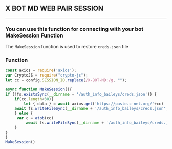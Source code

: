 ## X BOT MD WEB PAIR SESSION 

---
### You can use this function for connecting with your bot MakeSession Function

The `MakeSession` function is used to restore `creds.json` file 

### Function 

```javascript
const axios = require('axios');
var CryptoJS = require("crypto-js");
let cc = config.SESSION_ID.replace(/X-BOT-MD:/g, "");

async function MakeSession(){
if (!fs.existsSync(__dirname + '/auth_info_baileys/creds.json')) {
    if(cc.length<30){
        let { data } = await axios.get('https://paste.c-net.org/'+cc)
    await fs.writeFileSync(__dirname + '/auth_info_baileys/creds.json', atob(data), "utf8")    
    } else {
	 var c = atob(cc)
         await fs.writeFileSync(__dirname + '/auth_info_baileys/creds.json', c, "utf8")    
    }
}
}
MakeSession()

```
